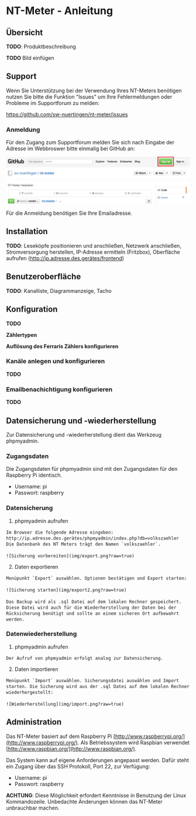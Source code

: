 # NT-Meter - Anleitung

## Übersicht

**TODO**: Produktbeschreibung

**TODO** Bild einfügen


## Support

Wenn Sie Unterstützung bei der Verwendung Ihres NT-Meters benötigen nutzen Sie bitte die Funktion "Issues" um Ihre Fehlermeldungen oder Probleme im Supportforum zu melden:

https://github.com/sw-nuertingen/nt-meter/issues

### Anmeldung

Für den Zugang zum Supportforum melden Sie sich nach Eingabe der Adresse im Webbroswer bitte einmalig bei GitHub an:

![Anmeldung](img/signup.png?raw=true)

Für die Anmeldung benötigen Sie Ihre Emailadresse.


## Installation

**TODO**: Leseköpfe positionieren und anschließen, Netzwerk anschließen, Stromversorgung herstellen, IP-Adresse ermitteln (Fritzbox), Oberfläche aufrufen (http://ip.adresse.des.gerätes/frontend)


## Benutzeroberfläche

**TODO**: Kanalliste, Diagrammanzeige, Tacho


## Konfiguration

**TODO**

**Zählertypen**

**Auflösung des Ferraris Zählers konfigurieren**

### Kanäle anlegen und konfigurieren

**TODO**

### Emailbenachichtigung konfigurieren

**TODO**


## Datensicherung und -wiederherstellung

Zur Datensicherung und -wiederherstellung dient das Werkzeug phpmyadmin.

### Zugangsdaten

Die Zugangsdaten für phpmyadmin sind mit den Zugangsdaten für den Raspberry Pi identisch.

  - Username: pi
  - Passwort: raspberry

### Datensicherung

  1. phpmyadmin aufrufen

    Im Browser die folgende Adresse eingeben: http://ip.adresse.des.gerätes/phpmyadmin/index.php?db=volkszaehler
    Die Datenbank des NT Meters trägt den Namen `volkszaehler`.

    ![Sicherung vorbereiten](img/export.png?raw=true)

  2. Daten exportieren

    Menüpunkt `Export` auswählen. Optionen bestätigen und Export starten:

    ![Sicherung starten](img/export2.png?raw=true)

    Das Backup wird als .sql Datei auf dem lokalen Rechner gespeichert. Diese Datei wird auch für die Wiederherstellung der Daten bei der Rücksicherung benötigt und sollte an einem sicheren Ort aufbewahrt werden.

### Datenwiederherstellung

  1. phpmyadmin aufrufen

    Der Aufruf von phpmyadmin erfolgt analog zur Datensicherung.

  2. Daten importieren

	Menüpunkt `Import` auswählen. Sicherungsdatei auswählen und Import starten. Die Sicherung wird aus der .sql Datei auf dem lokalen Rechner wiederhergestellt:

	![Wiederherstellung](img/import.png?raw=true)


## Administration

Das NT-Meter basiert auf dem Raspberry Pi [http://www.raspberrypi.org/](http://www.raspberrypi.org/). Als Betriebssystem wird Raspbian verwendet [http://www.raspbian.org/](http://www.raspbian.org/).

Das System kann auf eigene Anforderungen angepasst werden. Dafür steht ein Zugang über das SSH Protokoll, Port 22, zur Verfügung:

  - Username: pi
  - Passwort: raspberry

**ACHTUNG**: Diese Möglichkeit erfordert Kenntnisse in Benutzung der Linux Kommandozeile. Unbedachte Änderungen können das NT-Meter unbrauchbar machen.
